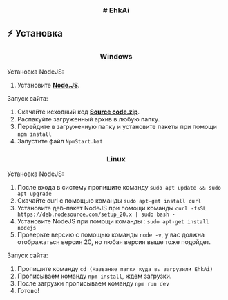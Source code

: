 <h3 align="center"># EhkAi</h3>

## ⚡ Установка
<h3 align="center">Windows</h3>

Установка NodeJS:
1. Установите **[Node.JS](https://nodejs.org/en/)**.

Запуск сайта:
1. Скачайте исходный код **[Source code.zip](https://github.com/OreaSync/EhkAi/archive/refs/heads/main.zip)**.
2. Распакуйте загруженный архив в любую папку.
3. Перейдите в загруженную папку и установите пакеты при помощи `npm install`
4. Запустите файл `NpmStart.bat`

<h3 align="center">Linux</h3>

Установка NodeJS:
1. После входа в систему пропишите команду `sudo apt update && sudo apt upgrade`
2. Скачайте curl с помощью команды `sudo apt-get install curl`
3. Установите деб-пакет NodeJS при помощи команды `curl -fsSL https://deb.nodesource.com/setup_20.x | sudo bash -`
4. Установите NodeJS при помощи команды : `sudo apt-get install nodejs`
5. Проверьте версию с помощью команды `node -v`, у вас должна отображаться версия 20, но любая версия выше тоже подойдет.

Запуск сайта:
1. Пропишите команду `cd (Название папки куда вы загрузили EhkAi)`
2. Прописываем команду `npm install`, ждем загрузки.
3. После загрузки прописываем команду `npm run dev`
4. Готово!



